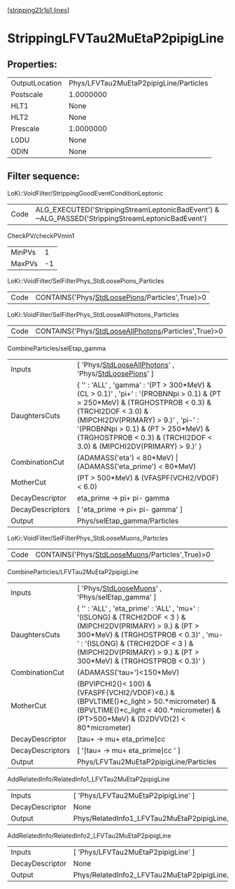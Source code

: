 [[stripping21r1p1 lines]](./stripping21r1p1-index)

# StrippingLFVTau2MuEtaP2pipigLine

## Properties:

|                |                                        |
|----------------|----------------------------------------|
| OutputLocation | Phys/LFVTau2MuEtaP2pipigLine/Particles |
| Postscale      | 1.0000000                              |
| HLT1           | None                                   |
| HLT2           | None                                   |
| Prescale       | 1.0000000                              |
| L0DU           | None                                   |
| ODIN           | None                                   |

## Filter sequence:

LoKi::VoidFilter/StrippingGoodEventConditionLeptonic

|      |                                                                                                  |
|------|--------------------------------------------------------------------------------------------------|
| Code | ALG_EXECUTED('StrippingStreamLeptonicBadEvent') & ~ALG_PASSED('StrippingStreamLeptonicBadEvent') |

CheckPV/checkPVmin1

|        |     |
|--------|-----|
| MinPVs | 1   |
| MaxPVs | -1  |

LoKi::VoidFilter/SelFilterPhys_StdLoosePions_Particles

|      |                                                                                                     |
|------|-----------------------------------------------------------------------------------------------------|
| Code | CONTAINS('Phys/[StdLoosePions](./stripping21r1p1-commonparticles-stdloosepions)/Particles',True)\>0 |

LoKi::VoidFilter/SelFilterPhys_StdLooseAllPhotons_Particles

|      |                                                                                                               |
|------|---------------------------------------------------------------------------------------------------------------|
| Code | CONTAINS('Phys/[StdLooseAllPhotons](./stripping21r1p1-commonparticles-stdlooseallphotons)/Particles',True)\>0 |

CombineParticles/selEtap_gamma

|                  |                                                                                                                                                                                                                                                                                                                 |
|------------------|-----------------------------------------------------------------------------------------------------------------------------------------------------------------------------------------------------------------------------------------------------------------------------------------------------------------|
| Inputs           | [ 'Phys/[StdLooseAllPhotons](./stripping21r1p1-commonparticles-stdlooseallphotons)' , 'Phys/[StdLoosePions](./stripping21r1p1-commonparticles-stdloosepions)' ]                                                                                                                                               |
| DaughtersCuts    | { '' : 'ALL' , 'gamma' : '(PT \> 300\*MeV) & (CL \> 0.1)' , 'pi+' : '(PROBNNpi \> 0.1) & (PT \> 250\*MeV) & (TRGHOSTPROB \< 0.3) & (TRCHI2DOF \< 3.0) & (MIPCHI2DV(PRIMARY) \> 9.)' , 'pi-' : '(PROBNNpi \> 0.1) & (PT \> 250\*MeV) & (TRGHOSTPROB \< 0.3) & (TRCHI2DOF \< 3.0) & (MIPCHI2DV(PRIMARY) \> 9.)' } |
| CombinationCut   | (ADAMASS('eta') \< 80\*MeV) \| (ADAMASS('eta_prime') \< 80\*MeV)                                                                                                                                                                                                                                                |
| MotherCut        | (PT \> 500\*MeV) & (VFASPF(VCHI2/VDOF) \< 6.0)                                                                                                                                                                                                                                                                  |
| DecayDescriptor  | eta_prime -\> pi+ pi- gamma                                                                                                                                                                                                                                                                                     |
| DecayDescriptors | [ 'eta_prime -\> pi+ pi- gamma' ]                                                                                                                                                                                                                                                                             |
| Output           | Phys/selEtap_gamma/Particles                                                                                                                                                                                                                                                                                    |

LoKi::VoidFilter/SelFilterPhys_StdLooseMuons_Particles

|      |                                                                                                     |
|------|-----------------------------------------------------------------------------------------------------|
| Code | CONTAINS('Phys/[StdLooseMuons](./stripping21r1p1-commonparticles-stdloosemuons)/Particles',True)\>0 |

CombineParticles/LFVTau2MuEtaP2pipigLine

|                  |                                                                                                                                                                                                                                                                      |
|------------------|----------------------------------------------------------------------------------------------------------------------------------------------------------------------------------------------------------------------------------------------------------------------|
| Inputs           | [ 'Phys/[StdLooseMuons](./stripping21r1p1-commonparticles-stdloosemuons)' , 'Phys/selEtap_gamma' ]                                                                                                                                                                 |
| DaughtersCuts    | { '' : 'ALL' , 'eta_prime' : 'ALL' , 'mu+' : '(ISLONG) & (TRCHI2DOF \< 3 ) & (MIPCHI2DV(PRIMARY) \> 9.) & (PT \> 300\*MeV) & (TRGHOSTPROB \< 0.3)' , 'mu-' : '(ISLONG) & (TRCHI2DOF \< 3 ) & (MIPCHI2DV(PRIMARY) \> 9.) & (PT \> 300\*MeV) & (TRGHOSTPROB \< 0.3)' } |
| CombinationCut   | (ADAMASS('tau+')\<150\*MeV)                                                                                                                                                                                                                                          |
| MotherCut        | (BPVIPCHI2()\< 100) & (VFASPF(VCHI2/VDOF)\<6.) & (BPVLTIME()\*c_light \> 50.\*micrometer) & (BPVLTIME()\*c_light \< 400.\*micrometer) & (PT\>500\*MeV) & (D2DVVD(2) \< 80\*micrometer)                                                                               |
| DecayDescriptor  | [tau+ -\> mu+ eta_prime]cc                                                                                                                                                                                                                                         |
| DecayDescriptors | [ '[tau+ -\> mu+ eta_prime]cc ' ]                                                                                                                                                                                                                                |
| Output           | Phys/LFVTau2MuEtaP2pipigLine/Particles                                                                                                                                                                                                                               |

AddRelatedInfo/RelatedInfo1_LFVTau2MuEtaP2pipigLine

|                 |                                                     |
|-----------------|-----------------------------------------------------|
| Inputs          | [ 'Phys/LFVTau2MuEtaP2pipigLine' ]                |
| DecayDescriptor | None                                                |
| Output          | Phys/RelatedInfo1_LFVTau2MuEtaP2pipigLine/Particles |

AddRelatedInfo/RelatedInfo2_LFVTau2MuEtaP2pipigLine

|                 |                                                     |
|-----------------|-----------------------------------------------------|
| Inputs          | [ 'Phys/LFVTau2MuEtaP2pipigLine' ]                |
| DecayDescriptor | None                                                |
| Output          | Phys/RelatedInfo2_LFVTau2MuEtaP2pipigLine/Particles |
